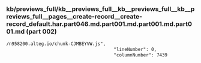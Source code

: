 ### kb/previews_full/kb__previews_full__kb__previews_full__kb__previews_full__pages__create-record__create-record_default.har.part046.md.part001.md.part001.md.part001.md (part 002)

```md
/n958200.alteg.io/chunk-CJMBEYVW.js",
                                        "lineNumber": 0,
                                        "columnNumber": 7439
  
```

```
